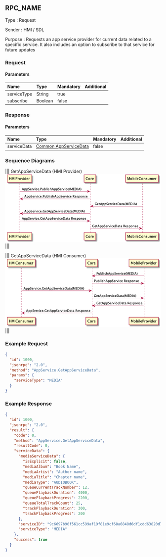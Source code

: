 ## RPC_NAME

Type
: Request

Sender
: HMI / SDL

Purpose
: Requests an app service provider for current data related to a specific service. It also includes an option to subscribe to that service for future updates

### Request

#### Parameters

|Name|Type|Mandatory|Additional|
|:---|:---|:--------|:---------|
|serviceType|String|true||
|subscribe|Boolean|false||

### Response

#### Parameters

|Name|Type|Mandatory|Additional|
|:---|:---|:--------|:---------|
|serviceData|[Common.AppServiceData](../../common/structs/#)|false||

### Sequence Diagrams
|||
GetAppServiceData (HMI Provider)
![GetAppServiceData_HMI_ASP](./assets/GetAppServiceData_HMI_ASP.png)
|||

|||
GetAppServiceData (HMI Consumer)
![GetAppServiceData_HMI_ASC](./assets/GetAppServiceData_HMI_ASC.png)
|||

### Example Request

```json
{
  "id": 1000,
  "jsonrpc": "2.0",
  "method": "AppService.GetAppServiceData",
  "params": {
    "serviceType": "MEDIA"
  }
}
```
### Example Response

```json
{
  "id": 1000,
  "jsonrpc": "2.0",
  "result": {
    "code": 0,
    "method": "AppService.GetAppServiceData",
    "resultCode": 0,
    "serviceData": {
      "mediaServiceData": {
        "isExplicit": false,
        "mediaAlbum": "Book Name",
        "mediaArtist": "Author name",
        "mediaTitle": "Chapter name",
        "mediaType": "AUDIOBOOK",
        "queueCurrentTrackNumber": 12,
        "queuePlaybackDuration": 4000,
        "queuePlaybackProgress": 2200,
        "queueTotalTrackCount": 25,
        "trackPlaybackDuration": 300,
        "trackPlaybackProgress": 200
      },
      "serviceID": "9c6697b90f561cc599af19f81e9cf68a6848d6df1cdd63820d75ebfd7c727a20",
      "serviceType": "MEDIA"
    },
    "success": true
  }
}
```

